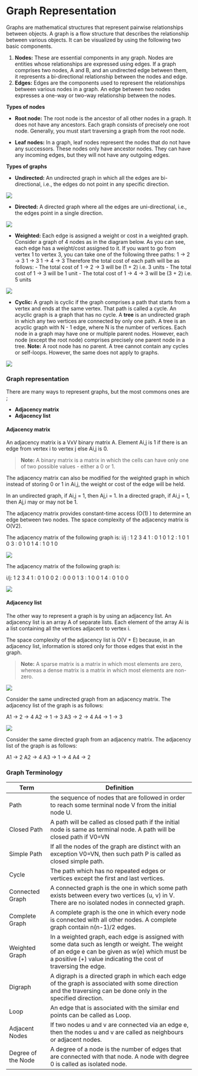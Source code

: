 # Graph Representation

Graphs are mathematical structures that represent pairwise relationships between objects. A graph is a flow structure that describes the relationship between various objects. It can be visualized by using the following two basic components.
1. **Nodes:** These are essential components in any graph. Nodes are entities whose relationships are expressed using edges. If a graph comprises two nodes, A and B, and an undirected edge between them, it represents a bi-directional relationship between the nodes and edge.
2. **Edges:** Edges are the components used to represent the relationships between various nodes in a graph. An edge between two nodes expresses a one-way or two-way relationship between the nodes.

**Types of nodes**

* **Root node:** The root node is the ancestor of all other nodes in a graph. It does not have any ancestors. Each graph consists of precisely one root node. Generally, you must start traversing a graph from the root node.

* **Leaf nodes:** In a graph, leaf nodes represent the nodes that do not have any successors. These nodes only have ancestor nodes. They can have any incoming edges, but they will not have any outgoing edges.

**Types of graphs**

* **Undirected:** An undirected graph in which all the edges are bi-directional, i.e., the edges do not point in any specific direction.

![](https://i.imgur.com/HqPDnTX.jpg)


* **Directed:** A directed graph where all the edges are uni-directional, i.e., the edges point in a single direction.

![](https://i.imgur.com/9z94wX0.jpg)

* **Weighted:** Each edge is assigned a weight or cost in a weighted graph. Consider a graph of 4 nodes as in the diagram below. As you can see, each edge has a weight/cost assigned to it. If you want to go from vertex 1 to vertex 3, you can take one of the following three paths:
1 -> 2 -> 3
1 -> 3
1 -> 4 -> 3
Therefore the total cost of each path will be as follows: - The total cost of 1 -> 2 -> 3 will be (1 + 2) i.e. 3 units - The total cost of 1 -> 3 will be 1 unit - The total cost of 1 -> 4 -> 3 will be (3 + 2) i.e. 5 units

![](https://i.imgur.com/nhADd2s.jpg)



* **Cyclic:** A graph is cyclic if the graph comprises a path that starts from a vertex and ends at the same vertex. That path is called a cycle. An acyclic graph is a graph that has no cycle.
A **tree** is an undirected graph in which any two vertices are connected by only one path. A tree is an acyclic graph with N - 1 edge, where N is the number of vertices. Each node in a graph may have one or multiple parent nodes. However, each node (except the root node) comprises precisely one parent node in a tree.
**Note:** A root node has no parent.
A tree cannot contain any cycles or self-loops. However, the same does not apply to graphs.

![](https://i.imgur.com/1zNABDh.jpg)


### **Graph representation**

There are many ways to represent graphs, but the most commons ones are ;

* **Adjacency matrix**
* **Adjacency list**

#### **Adjacency matrix**

An adjacency matrix is a VxV binary matrix A. Element Ai,j is 1 if there is an edge from vertex i to vertex j else Ai,j is 0.

> **Note:** A binary matrix is a matrix in which the cells can have only one of two possible values - either a 0 or 1.

The adjacency matrix can also be modified for the weighted graph in which instead of storing 0 or 1 in Ai,j, the weight or cost of the edge will be held.

In an undirected graph, if Ai,j = 1, then Aj,i = 1. In a directed graph, if Ai,j = 1, then Aj,i may or may not be 1.

The adjacency matrix provides constant-time access (O(1) ) to determine an edge between two nodes. The space complexity of the adjacency matrix is O(V2).

The adjacency matrix of the following graph is:
i/j : 1 2 3 4
1 : 0 1 0 1
2 : 1 0 1 0
3 : 0 1 0 1
4 : 1 0 1 0

![](https://i.imgur.com/MVYID1t.jpg)


The adjacency matrix of the following graph is:

i/j: 1 2 3 4
1 : 0 1 0 0
2 : 0 0 0 1
3 : 1 0 0 1
4 : 0 1 0 0

![](https://i.imgur.com/pni8FUO.jpg)


#### **Adjacency list**

The other way to represent a graph is by using an adjacency list. An adjacency list is an array A of separate lists. Each element of the array Ai is a list containing all the vertices adjacent to vertex i. 

The space complexity of the adjacency list is O(V + E) because, in an adjacency list, information is stored only for those edges that exist in the graph.

> **Note:** A sparse matrix is a matrix in which most elements are zero, whereas a dense matrix is a matrix in which most elements are non-zero.

![](https://i.imgur.com/Gspo9sn.jpg)

Consider the same undirected graph from an adjacency matrix. The adjacency list of the graph is as follows:

A1 → 2 → 4
A2 → 1 → 3
A3 → 2 → 4
A4 → 1 → 3

![](https://i.imgur.com/b2JJmqy.jpg)

Consider the same directed graph from an adjacency matrix. The adjacency list of the graph is as follows:

A1 → 2
A2 → 4
A3 → 1 → 4
A4 → 2

### **Graph Terminology**



| Term | Definition | 
| -------- | -------- | 
| Path     | the sequence of nodes that are followed in order to reach some terminal node V from the initial node U.| 
| Closed Path     | A path will be called as closed path if the initial node is same as terminal node. A path will be closed path if V0=VN     | 
| Simple Path     | If all the nodes of the graph are distinct with an exception V0=VN, then such path P is called as closed simple path.     | 
| Cycle     | The path which has no repeated edges or vertices except the first and last vertices.     | 
| Connected Graph     | A connected graph is the one in which some path exists between every two vertices (u, v) in V. There are no isolated nodes in connected graph.     | 
| Complete Graph     | A complete graph is the one in which every node is connected with all other nodes. A complete graph contain n(n-1)/2 edges.     | 
| Weighted Graph     | In a weighted graph, each edge is assigned with some data such as length or weight. The weight of an edge e can be given as w(e) which must be a positive (+) value indicating the cost of traversing the edge.     | 
| Digraph     | A digraph is a directed graph in which each edge of the graph is associated with some direction and the traversing can be done only in the specified direction.     | 
| Loop     | An edge that is associated with the similar end points can be called as Loop.     | 
| Adjacent Nodes     | If two nodes u and v are connected via an edge e, then the nodes u and v are called as neighbours or adjacent nodes.     | 
| Degree of the Node     | A degree of a node is the number of edges that are connected with that node. A node with degree 0 is called as isolated node.     | 


